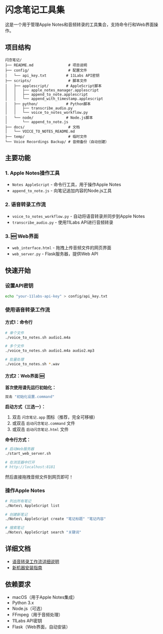 # 闪念笔记工具集

这是一个用于管理Apple Notes和音频转录的工具集合，支持命令行和Web界面操作。

## 项目结构

```
闪念笔记/
├── README.md                # 项目说明
├── config/                  # 配置文件
│   └── api_key.txt         # 11Labs API密钥
├── scripts/                 # 脚本文件
│   ├── applescript/        # AppleScript脚本
│   │   ├── apple_notes_manager.applescript
│   │   ├── append_to_note.applescript
│   │   └── append_with_timestamp.applescript
│   ├── python/             # Python脚本
│   │   ├── transcribe_audio.py
│   │   └── voice_to_notes_workflow.py
│   └── node/               # Node.js脚本
│       └── append_to_note.js
├── docs/                    # 文档
│   └── VOICE_TO_NOTES_README.md
├── temp/                    # 临时文件
└── Voice Recordings Backup/ # 音频备份（自动创建）
```

## 主要功能

### 1. Apple Notes操作工具
- `Notes AppleScript` - 命令行工具，用于操作Apple Notes
- `append_to_note.js` - 向笔记追加内容的Node.js工具

### 2. 语音转录工作流
- `voice_to_notes_workflow.py` - 自动将语音转录并同步到Apple Notes
- `transcribe_audio.py` - 使用11Labs API进行音频转录

### 3. 🆕 Web界面
- `web_interface.html` - 拖拽上传音频文件的网页界面
- `web_server.py` - Flask服务器，提供Web API

## 快速开始

### 设置API密钥
```bash
echo "your-11labs-api-key" > config/api_key.txt
```

### 使用语音转录工作流

#### 方式1：命令行
```bash
# 单个文件
./voice_to_notes.sh audio1.m4a

# 多个文件
./voice_to_notes.sh audio1.m4a audio2.mp3

# 批量处理
./voice_to_notes.sh *.wav
```

#### 方式2：Web界面 🆕

**首次使用请先运行初始化：**
```bash
双击 "初始化设置.command"
```

**启动方式（三选一）：**
1. 双击 `闪念笔记.app` 图标（推荐，完全可移植）
2. 或双击 `启动闪念笔记.command` 文件
3. 或双击 `启动闪念笔记.html` 文件

**命令行方式：**
```bash
# 启动Web服务器
./start_web_server.sh

# 在浏览器中打开
# http://localhost:8181
```

然后直接拖拽音频文件到网页即可！

### 操作Apple Notes
```bash
# 列出所有笔记
./Notes\ AppleScript list

# 创建新笔记
./Notes\ AppleScript create "笔记标题" "笔记内容"

# 搜索笔记
./Notes\ AppleScript search "关键词"
```

## 详细文档

- [语音转录工作流详细说明](docs/VOICE_TO_NOTES_README.md)
- [新机器安装指南](docs/SETUP_GUIDE_NEW_MACHINE.md)

## 依赖要求

- macOS（用于Apple Notes集成）
- Python 3.x
- Node.js（可选）
- FFmpeg（用于音频处理）
- 11Labs API密钥
- Flask（Web界面，自动安装）